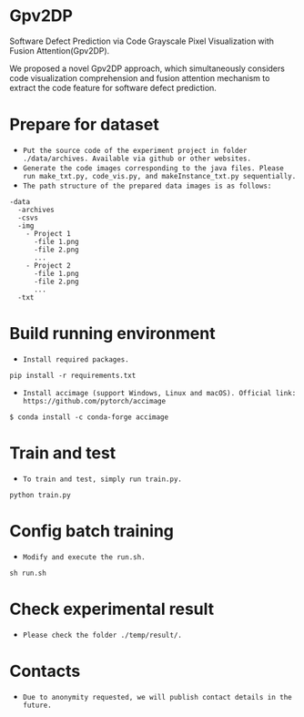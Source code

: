 # Gpv2DP
Software Defect Prediction via Code Grayscale Pixel Visualization with Fusion Attention(Gpv2DP).

We proposed a novel Gpv2DP approach, which simultaneously considers code visualization comprehension and fusion attention mechanism to extract the code feature for software defect prediction.


Prepare for dataset
=================
- `Put the source code of the experiment project in folder ./data/archives. Available via github or other websites.`
- `Generate the code images corresponding to the java files. Please run make_txt.py, code_vis.py, and makeInstance_txt.py sequentially.`
- `The path structure of the prepared data images is as follows:`

```
-data
  -archives
  -csvs
  -img
    - Project 1
      -file 1.png
      -file 2.png
      ...
    - Project 2
      -file 1.png
      -file 2.png
      ...
  -txt
```


Build running environment
=================
- `Install required packages.`

```
pip install -r requirements.txt
```

- `Install accimage (support Windows, Linux and macOS). Official link: https://github.com/pytorch/accimage`

```
$ conda install -c conda-forge accimage
```

Train and test
=================
- `To train and test, simply run train.py.`
```
python train.py
```

Config batch training
===============

- `Modify and execute the run.sh.`

```
sh run.sh
```

Check experimental result
===============
- `Please check the folder ./temp/result/.`


Contacts
===============
- `Due to anonymity requested, we will publish contact details in the future.`
